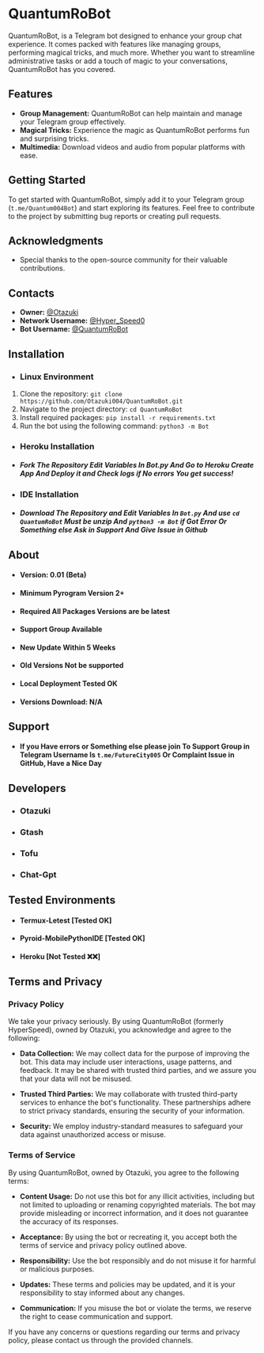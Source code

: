 # QuantumRoBot

QuantumRoBot, is a Telegram bot designed to enhance your group chat experience. It comes packed with features like managing groups, performing magical tricks, and much more. Whether you want to streamline administrative tasks or add a touch of magic to your conversations, QuantumRoBot has you covered.

## Features

- **Group Management:** QuantumRoBot can help maintain and manage your Telegram group effectively.
- **Magical Tricks:** Experience the magic as QuantumRoBot performs fun and surprising tricks.
- **Multimedia:** Download videos and audio from popular platforms with ease.

## Getting Started

To get started with QuantumRoBot, simply add it to your Telegram group (`t.me/Quantum004Bot`) and start exploring its features. Feel free to contribute to the project by submitting bug reports or creating pull requests.

## Acknowledgments

- Special thanks to the open-source community for their valuable contributions.

## Contacts

- **Owner:** [@Otazuki](https://t.me/Otazuki)
- **Network Username:** [@Hyper_Speed0](https://t.me/Hyper_Speed0)
- **Bot Username:** [@QuantumRoBot](https://t.me/Quantum004Bot)

## Installation

- ### Linux Environment
1. Clone the repository: `git clone https://github.com/Otazuki004/QuantumRoBot.git`
2. Navigate to the project directory: `cd QuantumRoBot`
3. Install required packages: `pip install -r requirements.txt`
4. Run the bot using the following command:
```python3 -m Bot```

- ### Heroku Installation

- ##### Fork The Repository Edit Variables In Bot.py And Go to Heroku Create App And Deploy it and Check logs if No errors You get success!

- ### IDE Installation

- ##### Download The Repository and Edit Variables In `Bot.py` And use `cd QuantumRoBot` Must be unzip And `python3 -m Bot` if Got Error Or Something else Ask in Support And Give Issue in Github

## About

- #### Version: 0.01 (Beta)
- #### Minimum Pyrogram Version 2+
- #### Required All Packages Versions are be latest
- #### Support Group Available
- #### New Update Within 5 Weeks
- #### Old Versions Not be supported
- #### Local Deployment Tested OK
- #### Versions Download: N/A

## Support

- #### If you Have errors or Something else please join To Support Group in Telegram Username Is `t.me/FutureCity005` Or Complaint Issue in GitHub, Have a Nice Day

## Developers

- ### Otazuki
- ### Gtash
- ### Tofu
- ### Chat-Gpt

## Tested Environments

- #### Termux-Letest [Tested OK]
- #### Pyroid-MobilePythonIDE [Tested OK]
- #### Heroku [Not Tested ❌❌]

## Terms and Privacy

### Privacy Policy

We take your privacy seriously. By using QuantumRoBot (formerly HyperSpeed), owned by Otazuki, you acknowledge and agree to the following:

- **Data Collection:** We may collect data for the purpose of improving the bot. This data may include user interactions, usage patterns, and feedback. It may be shared with trusted third parties, and we assure you that your data will not be misused.

- **Trusted Third Parties:** We may collaborate with trusted third-party services to enhance the bot's functionality. These partnerships adhere to strict privacy standards, ensuring the security of your information.

- **Security:** We employ industry-standard measures to safeguard your data against unauthorized access or misuse.

### Terms of Service

By using QuantumRoBot, owned by Otazuki, you agree to the following terms:

- **Content Usage:** Do not use this bot for any illicit activities, including but not limited to uploading or renaming copyrighted materials. The bot may provide misleading or incorrect information, and it does not guarantee the accuracy of its responses.

- **Acceptance:** By using the bot or recreating it, you accept both the terms of service and privacy policy outlined above.

- **Responsibility:** Use the bot responsibly and do not misuse it for harmful or malicious purposes.

- **Updates:** These terms and policies may be updated, and it is your responsibility to stay informed about any changes.

- **Communication:** If you misuse the bot or violate the terms, we reserve the right to cease communication and support.

If you have any concerns or questions regarding our terms and privacy policy, please contact us through the provided channels.
